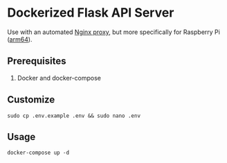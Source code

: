 # Dockerized Flask API Server

Use with an automated [Nginx proxy](https://github.com/nginx-proxy/nginx-proxy), but more specifically for Raspberry Pi ([arm64](https://github.com/avidsapp/arm64-nginx-proxy)).

## Prerequisites

1. Docker and docker-compose

## Customize

`sudo cp .env.example .env && sudo nano .env`

## Usage

`docker-compose up -d`
